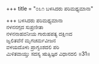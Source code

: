 +++
title = "೦೩೧ ಬಳಸಿದರು ಪರಿಮಥ್ಯಮಾನಾ"

+++
ಬಳಸಿದರು ಪರಿಮಥ್ಯಮಾನಾ  
ನಳನನಗ್ಗದ ಸುಪ್ರಣೀತಾ   
ನಳನನಾಹವನೀಯ ಗಾರುಹಪತ್ಯ ದಕ್ಷಿಣದ  
ಜ್ವಲಿತವೆನೆ ಮೃಗಚರ್ಮವೀಜನ  
ವಳಯದೊಳು ಪ್ರಾಗ್ವಂಶದಲಿ ಪರಿ  
ಮಿಳಿತವಾಯ್ತು ಸದಸ್ಯ ಋತ್ವಿಜ್ಞರ ವಿಧಾನದಲಿ     ॥31॥